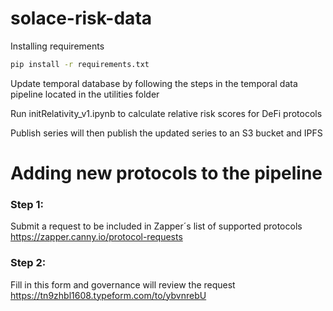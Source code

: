 # solace-risk-data

Installing requirements
``` bash
pip install -r requirements.txt
```

Update temporal database by following the steps in the temporal data pipeline located in the utilities folder

Run initRelativity_v1.ipynb to calculate relative risk scores for DeFi protocols

Publish series will then publish the updated series to an S3 bucket and IPFS 

# Adding new protocols to the pipeline

### Step 1:
Submit a request to be included in Zapper´s list of supported protocols
https://zapper.canny.io/protocol-requests

### Step 2:
Fill in this form and governance will review the request
https://tn9zhbl1608.typeform.com/to/ybvnrebU







